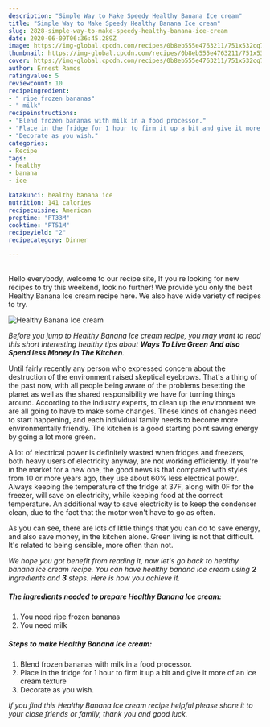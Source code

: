 ```yaml
---
description: "Simple Way to Make Speedy Healthy Banana Ice cream"
title: "Simple Way to Make Speedy Healthy Banana Ice cream"
slug: 2828-simple-way-to-make-speedy-healthy-banana-ice-cream
date: 2020-06-09T06:36:45.289Z
image: https://img-global.cpcdn.com/recipes/0b8eb555e4763211/751x532cq70/healthy-banana-ice-cream-recipe-main-photo.jpg
thumbnail: https://img-global.cpcdn.com/recipes/0b8eb555e4763211/751x532cq70/healthy-banana-ice-cream-recipe-main-photo.jpg
cover: https://img-global.cpcdn.com/recipes/0b8eb555e4763211/751x532cq70/healthy-banana-ice-cream-recipe-main-photo.jpg
author: Ernest Ramos
ratingvalue: 5
reviewcount: 10
recipeingredient:
- " ripe frozen bananas"
- " milk"
recipeinstructions:
- "Blend frozen bananas with milk in a food processor."
- "Place in the fridge for 1 hour to firm it up a bit and give it more of an ice cream texture"
- "Decorate as you wish."
categories:
- Recipe
tags:
- healthy
- banana
- ice

katakunci: healthy banana ice 
nutrition: 141 calories
recipecuisine: American
preptime: "PT33M"
cooktime: "PT51M"
recipeyield: "2"
recipecategory: Dinner

---
```

<br>
Hello everybody, welcome to our recipe site, If you're looking for new recipes to try this weekend, look no further! We provide you only the best Healthy Banana Ice cream recipe here. We also have wide variety of recipes to try.
<br>


![Healthy Banana Ice cream](https://img-global.cpcdn.com/recipes/0b8eb555e4763211/751x532cq70/healthy-banana-ice-cream-recipe-main-photo.jpg)

<i>Before you jump to Healthy Banana Ice cream recipe, you may want to read this short interesting healthy tips about 
<strong>Ways To Live Green And also Spend less Money In The Kitchen</strong>.</i>
</br>

Until fairly recently any person who expressed concern about the destruction of the environment raised skeptical eyebrows. That's a thing of the past now, with all people being aware of the problems besetting the planet as well as the shared responsibility we have for turning things around. According to the industry experts, to clean up the environment we are all going to have to make some changes. These kinds of changes need to start happening, and each individual family needs to become more environmentally friendly. The kitchen is a good starting point saving energy by going a lot more green.

A lot of electrical power is definitely wasted when fridges and freezers, both heavy users of electricity anyway, are not working efficiently. If you're in the market for a new one, the good news is that compared with styles from 10 or more years ago, they use about 60% less electrical power. Always keeping the temperature of the fridge at 37F, along with 0F for the freezer, will save on electricity, while keeping food at the correct temperature. An additional way to save electricity is to keep the condenser clean, due to the fact that the motor won't have to go as often.

As you can see, there are lots of little things that you can do to save energy, and also save money, in the kitchen alone. Green living is not that difficult. It's related to being sensible, more often than not.


<i>We hope you got benefit from reading it, now let's go back to healthy banana ice cream recipe. You can have healthy banana ice cream using <strong>2</strong> ingredients and <strong>3</strong> steps. Here is how you achieve it.
</i>

##### The ingredients needed to prepare Healthy Banana Ice cream:

1. You need  ripe frozen bananas
1. You need  milk


##### Steps to make Healthy Banana Ice cream:

1. Blend frozen bananas with milk in a food processor.
1. Place in the fridge for 1 hour to firm it up a bit and give it more of an ice cream texture
1. Decorate as you wish.


<i>If you find this Healthy Banana Ice cream recipe helpful please share it to your close friends or family, thank you and good luck.</i>
